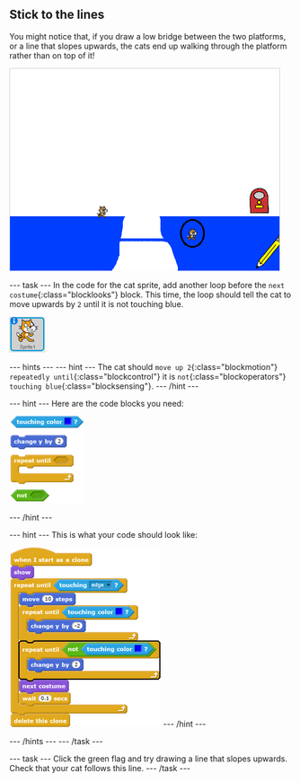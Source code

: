 ## Stick to the lines

You might notice that, if you draw a low bridge between the two platforms, or a line that slopes upwards, the cats end up walking through the platform rather than on top of it!

![Cats walking through the platform](images/cat-walk-through-platform.png)

--- task ---
In the code for the cat sprite, add another loop before the `next costume`{:class="blocklooks"} block. This time, the loop should tell the cat to move upwards by `2` until it is not touching blue.

![Cat sprite](images/cat-sprite.png)

--- hints ---
--- hint ---
The cat should `move up 2`{:class="blockmotion"} `repeatedly until`{:class="blockcontrol"} it is `not`{:class="blockoperators"} `touching blue`{:class="blocksensing"}.
--- /hint ---

--- hint ---
Here are the code blocks you need:

![blocks_1545217466_8869226](images/blocks_1545217466_8869226.png)

--- /hint ---

--- hint ---
This is what your code should look like:

![blocks_1545217468_019935](images/blocks_1545217468_019935.png)
--- /hint ---

--- /hints ---
--- /task ---

--- task ---
Click the green flag and try drawing a line that slopes upwards. Check that your cat follows this line.
--- /task ---
